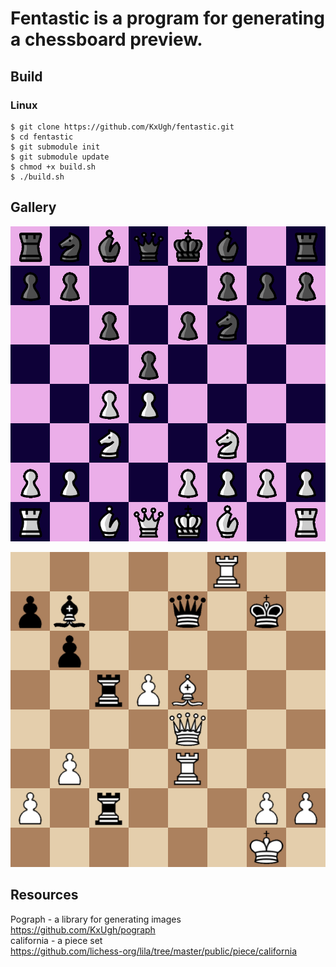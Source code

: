 # Fentastic is a program for generating a chessboard preview.

## Build

### Linux

```console
$ git clone https://github.com/KxUgh/fentastic.git
$ cd fentastic
$ git submodule init
$ git submodule update
$ chmod +x build.sh
$ ./build.sh
```
## Gallery
![img](gallery/example2.png)

![img](gallery/example.png)


## Resources

Pograph - a library for generating images<br />
https://github.com/KxUgh/pograph<br />
california - a piece set<br />
https://github.com/lichess-org/lila/tree/master/public/piece/california<br />